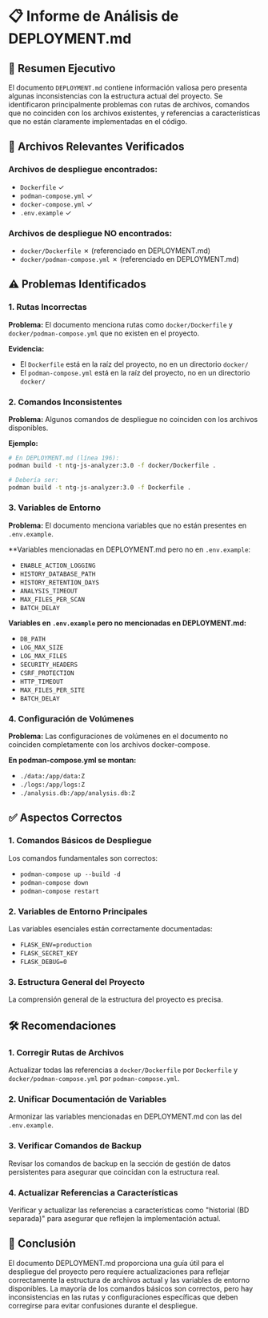 # 📋 Informe de Análisis de DEPLOYMENT.md

## 🎯 Resumen Ejecutivo

El documento `DEPLOYMENT.md` contiene información valiosa pero presenta algunas inconsistencias con la estructura actual del proyecto. Se identificaron principalmente problemas con rutas de archivos, comandos que no coinciden con los archivos existentes, y referencias a características que no están claramente implementadas en el código.

## 📂 Archivos Relevantes Verificados

### Archivos de despliegue encontrados:
- `Dockerfile` ✓
- `podman-compose.yml` ✓
- `docker-compose.yml` ✓
- `.env.example` ✓

### Archivos de despliegue NO encontrados:
- `docker/Dockerfile` ✗ (referenciado en DEPLOYMENT.md)
- `docker/podman-compose.yml` ✗ (referenciado en DEPLOYMENT.md)

## ⚠️ Problemas Identificados

### 1. Rutas Incorrectas
**Problema:** El documento menciona rutas como `docker/Dockerfile` y `docker/podman-compose.yml` que no existen en el proyecto.

**Evidencia:**
- El `Dockerfile` está en la raíz del proyecto, no en un directorio `docker/`
- El `podman-compose.yml` está en la raíz del proyecto, no en un directorio `docker/`

### 2. Comandos Inconsistentes
**Problema:** Algunos comandos de despliegue no coinciden con los archivos disponibles.

**Ejemplo:**
```bash
# En DEPLOYMENT.md (línea 196):
podman build -t ntg-js-analyzer:3.0 -f docker/Dockerfile .

# Debería ser:
podman build -t ntg-js-analyzer:3.0 -f Dockerfile .
```

### 3. Variables de Entorno
**Problema:** El documento menciona variables que no están presentes en `.env.example`.

**Variables mencionadas en DEPLOYMENT.md pero no en `.env.example`:
- `ENABLE_ACTION_LOGGING`
- `HISTORY_DATABASE_PATH`
- `HISTORY_RETENTION_DAYS`
- `ANALYSIS_TIMEOUT`
- `MAX_FILES_PER_SCAN`
- `BATCH_DELAY`

**Variables en `.env.example` pero no mencionadas en DEPLOYMENT.md:**
- `DB_PATH`
- `LOG_MAX_SIZE`
- `LOG_MAX_FILES`
- `SECURITY_HEADERS`
- `CSRF_PROTECTION`
- `HTTP_TIMEOUT`
- `MAX_FILES_PER_SITE`
- `BATCH_DELAY`

### 4. Configuración de Volúmenes
**Problema:** Las configuraciones de volúmenes en el documento no coinciden completamente con los archivos docker-compose.

**En podman-compose.yml se montan:**
- `./data:/app/data:Z`
- `./logs:/app/logs:Z`
- `./analysis.db:/app/analysis.db:Z`

## ✅ Aspectos Correctos

### 1. Comandos Básicos de Despliegue
Los comandos fundamentales son correctos:
- `podman-compose up --build -d`
- `podman-compose down`
- `podman-compose restart`

### 2. Variables de Entorno Principales
Las variables esenciales están correctamente documentadas:
- `FLASK_ENV=production`
- `FLASK_SECRET_KEY`
- `FLASK_DEBUG=0`

### 3. Estructura General del Proyecto
La comprensión general de la estructura del proyecto es precisa.

## 🛠️ Recomendaciones

### 1. Corregir Rutas de Archivos
Actualizar todas las referencias a `docker/Dockerfile` por `Dockerfile` y `docker/podman-compose.yml` por `podman-compose.yml`.

### 2. Unificar Documentación de Variables
Armonizar las variables mencionadas en DEPLOYMENT.md con las del `.env.example`.

### 3. Verificar Comandos de Backup
Revisar los comandos de backup en la sección de gestión de datos persistentes para asegurar que coincidan con la estructura real.

### 4. Actualizar Referencias a Características
Verificar y actualizar las referencias a características como "historial (BD separada)" para asegurar que reflejen la implementación actual.

## 📝 Conclusión

El documento DEPLOYMENT.md proporciona una guía útil para el despliegue del proyecto pero requiere actualizaciones para reflejar correctamente la estructura de archivos actual y las variables de entorno disponibles. La mayoría de los comandos básicos son correctos, pero hay inconsistencias en las rutas y configuraciones específicas que deben corregirse para evitar confusiones durante el despliegue.